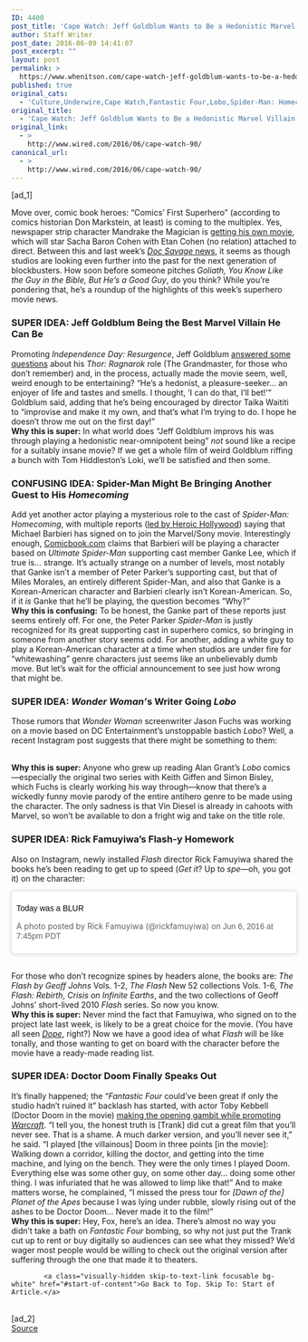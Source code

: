 ```yaml
---
ID: 4400
post_title: 'Cape Watch: Jeff Goldblum Wants to Be a Hedonistic Marvel Villain'
author: Staff Writer
post_date: 2016-06-09 14:41:07
post_excerpt: ""
layout: post
permalink: >
  https://www.whenitson.com/cape-watch-jeff-goldblum-wants-to-be-a-hedonistic-marvel-villain/
published: true
original_cats:
  - 'Culture,Underwire,Cape Watch,Fantastic Four,Lobo,Spider-Man: Homecoming,the flash,The Wonder That Is Jeff Goldblum,Thor: Ragnarok'
original_title:
  - 'Cape Watch: Jeff Goldblum Wants to Be a Hedonistic Marvel Villain'
original_link:
  - >
    http://www.wired.com/2016/06/cape-watch-90/
canonical_url:
  - >
    http://www.wired.com/2016/06/cape-watch-90/
---
```

 [ad_1]
<br><div id=""><p>Move over, comic book heroes: “Comics’ First Superhero” (according to comics historian Don Markstein, at least) is coming to the multiplex. Yes, newspaper strip character Mandrake the Magician is <a href="http://www.tracking-board.com/sacha-baron-cohen-will-wield-the-wand-of-mandrake-the-magician-with-etan-cohen-set-to-direct-exclusive/">getting his own movie</a>, which will star Sacha Baron Cohen with Etan Cohen (no relation) attached to direct. Between this and last week’s <a href="http://www.wired.com/2016/06/cape-watch-89/" target="_blank"><em>Doc Savage</em> news</a>, it seems as though studios are looking even further into the past for the next generation of blockbusters. How soon before someone pitches <em>Goliath, You Know Like the Guy in the Bible, But He’s a Good Guy</em>, do you think? While you’re pondering that, he’s a roundup of the highlights of this week’s superhero movie news.</p>
<h3>SUPER IDEA: Jeff Goldblum Being the Best Marvel Villain He Can Be</h3>
<p>Promoting <em>Independence Day: Resurgence</em>, Jeff Goldblum <a href="http://www.empireonline.com/movies/news/jeff-goldblum-talks-thor-ragnarok-grandmaster/">answered some questions</a> about his <em>Thor: Ragnarok</em> role (The Grandmaster, for those who don’t remember) and, in the process, actually made the movie seem, well, weird enough to be entertaining? “He’s a hedonist, a pleasure-seeker… an enjoyer of life and tastes and smells. I thought, ‘I can do that, I’ll bet!'” Goldblum said, adding that he’s being encouraged by director Taika Waititi to “improvise and make it my own, and that’s what I’m trying to do. I hope he doesn’t throw me out on the first day!”<br/><strong>Why this is super:</strong> In what world does “Jeff Goldblum improvs his was through playing a hedonistic near-omnipotent being” <em>not</em> sound like a recipe for a suitably insane movie? If we get a whole film of weird Goldblum riffing a bunch with Tom Hiddleston’s Loki, we’ll be satisfied and then some.</p>
<h3>CONFUSING IDEA: Spider-Man Might Be Bringing Another Guest to His <em>Homecoming</em></h3>
<p>Add yet another actor playing a mysterious role to the cast of <em>Spider-Man: Homecoming</em>, with multiple reports (<a href="http://heroichollywood.com/michael-barbieri-cast-spider-man-homecoming/">led by Heroic Hollywood</a>) saying that Michael Barbieri has signed on to join the Marvel/Sony movie. Interestingly enough, <a href="http://comicbook.com/2016/06/06/spider-man-homecoming-casts-michale-barbieri/">Comicbook.com</a> claims that Barbieri will be playing a character based on <em>Ultimate Spider-Man</em> supporting cast member Ganke Lee, which if true is… strange. It’s actually strange on a number of levels, most notably that Ganke isn’t a member of Peter Parker’s supporting cast, but that of Miles Morales, an entirely different Spider-Man, and also that Ganke is a Korean-American character and Barbieri clearly isn’t Korean-American. So, if it <em>is</em> Ganke that he’ll be playing, the question becomes “Why?”<br/><strong>Why this is confusing:</strong> To be honest, the Ganke part of these reports just seems entirely off. For one, the Peter Parker <em>Spider-Man</em> is justly recognized for its great supporting cast in superhero comics, so bringing in someone from another story seems odd. For another, adding a white guy to play a Korean-American character at a time when studios are under fire for “whitewashing” genre characters just seems like an unbelievably dumb move. But let’s wait for the official announcement to see just how wrong that might be.  </p>
<h3>SUPER IDEA: <em>Wonder Woman’</em>s Writer Going <em>Lobo</em></h3>
<p>Those rumors that <em>Wonder Woman</em> screenwriter Jason Fuchs was working on a movie based on DC Entertainment’s unstoppable bastich <em>Lobo</em>? Well, a recent Instagram post suggests that there might be something to them:</p>
<blockquote class="instagram-media" style="background: #FFF; border: 0; border-radius: 3px; box-shadow: 0 0 1px 0 rgba(0,0,0,0.5),0 1px 10px 0 rgba(0,0,0,0.15); margin: 1px; max-width: 658px; padding: 0; width: calc(100% - 2px);" data-instgrm-captioned="" data-instgrm-version="7" readability="-16.266304347826">

</blockquote>
<p><br/><strong>Why this is super:</strong> Anyone who grew up reading Alan Grant’s <em>Lobo</em> comics—especially the original two series with Keith Giffen and Simon Bisley, which Fuchs is clearly working his way through—know that there’s a wickedly funny movie parody of the entire antihero genre to be made using the character. The only sadness is that Vin Diesel is already in cahoots with Marvel, so won’t be available to don a fright wig and take on the title role.</p>
<h3>SUPER IDEA: Rick Famuyiwa’s Flash-y Homework</h3>
<p>Also on Instagram, newly installed <em>Flash</em> director Rick Famuyiwa shared the books he’s been reading to get up to speed (<em>Get it</em>? Up to <em>spe</em>—oh, you got it) on the character:</p>
<blockquote class="instagram-media" style="background: #FFF; border: 0; border-radius: 3px; box-shadow: 0 0 1px 0 rgba(0,0,0,0.5),0 1px 10px 0 rgba(0,0,0,0.15); margin: 1px; max-width: 658px; padding: 0; width: calc(100% - 2px);" data-instgrm-captioned="" data-instgrm-version="7" readability="-16.97311827957">
<div style="padding: 8px;" readability="6.6236559139785">

<p><a style="color: #000; font-family: Arial,sans-serif; font-size: 14px; font-style: normal; font-weight: normal; line-height: 17px; text-decoration: none; word-wrap: break-word;" href="https://www.instagram.com/p/BGVkOI2tIia/" target="_blank">Today was a BLUR </a></p>
<p>A photo posted by Rick Famuyiwa (@rickfamuyiwa) on <time style="font-family: Arial,sans-serif; font-size: 14px; line-height: 17px;" datetime="2016-06-07T02:45:10+00:00">Jun 6, 2016 at 7:45pm PDT</time></p></div>
</blockquote>
<p><br/>For those who don’t recognize spines by headers alone, the books are: <em>The Flash by Geoff Johns</em> Vols. 1-2, <em>The Flash</em> New 52 collections Vols. 1-6, <em>The Flash: Rebirth</em>, <em>Crisis on Infinite Earths</em>, and the two collections of Geoff Johns’ short-lived 2010 <em>Flash</em> series. So now you know.<br/><strong>Why this is super:</strong> Never mind the fact that Famuyiwa, who signed on to the project late last week, is likely to be a great choice for the movie. (You have all seen <a href="http://www.wired.com/2015/06/dope-director-rick-famuyiwa/" target="_blank"><em>Dope</em></a>, right?) Now we have a good idea of what <em>Flash</em> will be like tonally, and those wanting to get on board with the character before the movie have a ready-made reading list.</p>
<h3>SUPER IDEA: Doctor Doom Finally Speaks Out</h3>
<p>It’s finally happened; the “<em>Fantastic Four</em> could’ve been great if only the studio hadn’t ruined it” backlash has started, with actor Toby Kebbell (Doctor Doom in the movie) <a href="http://www.thedailybeast.com/articles/2016/06/07/the-best-actor-you-may-never-recognize.html">making the opening gambit while promoting <em>Warcraft</em></a>. “I tell you, the honest truth is [Trank] did cut a great film that you’ll never see. That is a shame. A much darker version, and you’ll never see it,” he said. “I played [the villainous] Doom in three points [in the movie]: Walking down a corridor, killing the doctor, and getting into the time machine, and lying on the bench. They were the only times I played Doom. Everything else was some other guy, on some other day… doing some other thing. I was infuriated that he was allowed to limp like that!” And to make matters worse, he complained, “I missed the press tour for <em>[Dawn of the] Planet of the Apes</em> because I was lying under rubble, slowly rising out of the ashes to be Doctor Doom… Never made it to the film!”<br/><strong>Why this is super:</strong> Hey, Fox, here’s an idea. There’s almost no way you didn’t take a bath on <em>Fantastic Four</em> bombing, so why not just put the Trank cut up to rent or buy digitally so audiences can see what they missed? We’d wager most people would be willing to check out the original version after suffering through the one that made it to theaters.</p>

			<a class="visually-hidden skip-to-text-link focusable bg-white" href="#start-of-content">Go Back to Top. Skip To: Start of Article.</a>

			
</div>
<br>[ad_2]
<br><a href="http://www.wired.com/2016/06/cape-watch-90/">Source </a>